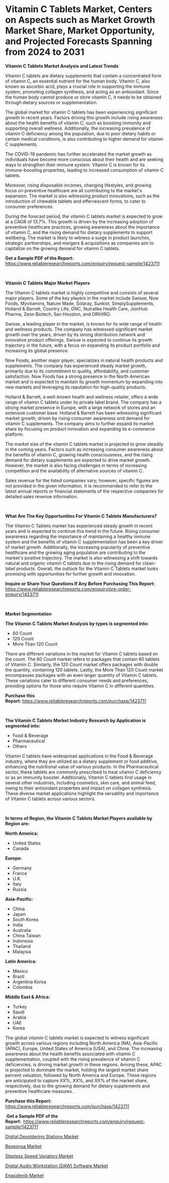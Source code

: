 <p><h1>Vitamin C Tablets Market, Centers on Aspects such as Market Growth Market Share, Market Opportunity, and Projected Forecasts Spanning from 2024 to 2031</h1></p><p><strong>Vitamin C Tablets Market Analysis and Latest Trends</strong></p>
<p><p>Vitamin C tablets are dietary supplements that contain a concentrated form of vitamin C, an essential nutrient for the human body. Vitamin C, also known as ascorbic acid, plays a crucial role in supporting the immune system, promoting collagen synthesis, and acting as an antioxidant. Since the human body cannot produce or store vitamin C, it needs to be obtained through dietary sources or supplementation.</p><p>The global market for vitamin C tablets has been experiencing significant growth in recent years. Factors driving this growth include rising awareness about the health benefits of vitamin C, such as boosting immunity and supporting overall wellness. Additionally, the increasing prevalence of vitamin C deficiency among the population, due to poor dietary habits or certain medical conditions, is also contributing to higher demand for vitamin C supplements.</p><p>The COVID-19 pandemic has further accelerated the market growth as individuals have become more conscious about their health and are seeking ways to strengthen their immune system. Vitamin C is known for its immune-boosting properties, leading to increased consumption of vitamin C tablets.</p><p>Moreover, rising disposable incomes, changing lifestyles, and growing focus on preventive healthcare are all contributing to the market's expansion. The market is also witnessing product innovations, such as the introduction of chewable tablets and effervescent forms, to cater to consumer preferences.</p><p>During the forecast period, the vitamin C tablets market is expected to grow at a CAGR of 13.7%. This growth is driven by the increasing adoption of preventive healthcare practices, growing awareness about the importance of vitamin C, and the rising demand for dietary supplements to support wellbeing. The market is likely to witness a surge in product launches, strategic partnerships, and mergers & acquisitions as companies aim to capitalize on the growing demand for vitamin C tablets.</p></p>
<p><strong>Get a Sample PDF of the Report:&nbsp;</strong> <a href="https://www.reliableresearchreports.com/enquiry/request-sample/1423711">https://www.reliableresearchreports.com/enquiry/request-sample/1423711</a></p>
<p>&nbsp;</p>
<p><strong>Vitamin C Tablets Major Market Players</strong></p>
<p><p>The Vitamin C tablets market is highly competitive and consists of several major players. Some of the key players in the market include Swisse, Now Foods, Myvitamins, Nature Made, Solaray, Sunkist, SimplySupplements, Holland & Barrett, Country Life, GNC, Nutralike Health Care, JoinHub Pharma, Zeon Biotech, San Houston, and ORIHIRO.</p><p>Swisse, a leading player in the market, is known for its wide range of health and wellness products. The company has witnessed significant market growth over the years, driven by its strong distribution network and innovative product offerings. Swisse is expected to continue its growth trajectory in the future, with a focus on expanding its product portfolio and increasing its global presence.</p><p>Now Foods, another major player, specializes in natural health products and supplements. The company has experienced steady market growth, primarily due to its commitment to quality, affordability, and customer satisfaction. Now Foods has a strong presence in the North American market and is expected to maintain its growth momentum by expanding into new markets and leveraging its reputation for high-quality products.</p><p>Holland & Barrett, a well-known health and wellness retailer, offers a wide range of vitamin C tablets under its private label brand. The company has a strong market presence in Europe, with a large network of stores and an extensive customer base. Holland & Barrett has been witnessing significant market growth, driven by rising consumer awareness and demand for vitamin C supplements. The company aims to further expand its market share by focusing on product innovation and expanding its e-commerce platform.</p><p>The market size of the vitamin C tablets market is projected to grow steadily in the coming years. Factors such as increasing consumer awareness about the benefits of vitamin C, growing health consciousness, and the rising demand for dietary supplements are expected to drive market growth. However, the market is also facing challenges in terms of increasing competition and the availability of alternative sources of vitamin C.</p><p>Sales revenue for the listed companies vary; however, specific figures are not provided in the given information. It is recommended to refer to the latest annual reports or financial statements of the respective companies for detailed sales revenue information.</p></p>
<p>&nbsp;</p>
<p><strong>What Are The Key Opportunities For Vitamin C Tablets Manufacturers?</strong></p>
<p><p>The Vitamin C Tablets market has experienced steady growth in recent years and is expected to continue this trend in the future. Rising consumer awareness regarding the importance of maintaining a healthy immune system and the benefits of vitamin C supplementation has been a key driver of market growth. Additionally, the increasing popularity of preventive healthcare and the growing aging population are contributing to the market's positive trajectory. The market is also witnessing a shift towards natural and organic vitamin C tablets due to the rising demand for clean-label products. Overall, the outlook for the Vitamin C Tablets market looks promising with opportunities for further growth and innovation.</p></p>
<p><strong>Inquire or Share Your Questions If Any Before Purchasing This Report:</strong> <a href="https://www.reliableresearchreports.com/enquiry/pre-order-enquiry/1423711">https://www.reliableresearchreports.com/enquiry/pre-order-enquiry/1423711</a></p>
<p>&nbsp;</p>
<p><strong>Market Segmentation</strong></p>
<p><strong>The Vitamin C Tablets Market Analysis by types is segmented into:</strong></p>
<p><ul><li>60 Count</li><li>120 Count</li><li>More Than 120 Count</li></ul></p>
<p><p>There are different variations in the market for Vitamin C tablets based on the count. The 60 Count market refers to packages that contain 60 tablets of Vitamin C. Similarly, the 120 Count market offers packages with double the quantity, containing 120 tablets. Lastly, the More Than 120 Count market encompasses packages with an even larger quantity of Vitamin C tablets. These variations cater to different consumer needs and preferences, providing options for those who require Vitamin C in different quantities.</p></p>
<p><strong>Purchase this Report:&nbsp;</strong><a href="https://www.reliableresearchreports.com/purchase/1423711">https://www.reliableresearchreports.com/purchase/1423711</a></p>
<p>&nbsp;</p>
<p><strong>The Vitamin C Tablets Market Industry Research by Application is segmented into:</strong></p>
<p><ul><li>Food & Beverage</li><li>Pharmaceutical</li><li>Others</li></ul></p>
<p><p>Vitamin C tablets have widespread applications in the Food & Beverage industry, where they are utilized as a dietary supplement or food additive, enhancing the nutritional value of various products. In the Pharmaceutical sector, these tablets are commonly prescribed to treat vitamin C deficiency or as an immunity booster. Additionally, Vitamin C tablets find usage in several other industries, including cosmetics, skin care, and animal feed, owing to their antioxidant properties and impact on collagen synthesis. These diverse market applications highlight the versatility and importance of Vitamin C tablets across various sectors.</p></p>
<p>&nbsp;</p>
<p><strong>In terms of Region, the Vitamin C Tablets Market Players available by Region are:</strong></p>
<p>
    <p> <strong> North America: </strong>
        <ul>
            <li>United States</li>
            <li>Canada</li>
        </ul>
        </p> 
    <p> <strong> Europe: </strong>
        <ul>
            <li>Germany</li>
            <li>France</li>
            <li>U.K.</li>
            <li>Italy</li>
            <li>Russia</li>
        </ul>
        </p> 
    <p> <strong> Asia-Pacific: </strong>
        <ul>
            <li>China</li>
            <li>Japan</li>
            <li>South Korea</li>
            <li>India</li>
            <li>Australia</li>
            <li>China Taiwan</li>
            <li>Indonesia</li>
            <li>Thailand</li>
            <li>Malaysia</li>
        </ul>
        </p> 
    <p> <strong> Latin America: </strong>
        <ul>
            <li>Mexico</li>
            <li>Brazil</li>
            <li>Argentina Korea</li>
            <li>Colombia</li>
        </ul>
        </p> 
    <p> <strong> Middle East & Africa: </strong>
        <ul>
            <li>Turkey</li>
            <li>Saudi</li>
            <li>Arabia</li>
            <li>UAE</li>
            <li>Korea</li>
        </ul>
    </p>
    </p>
<p><p>The global vitamin C tablets market is expected to witness significant growth across various regions including North America (NA), Asia-Pacific (APAC), Europe, United States of America (USA), and China. The increasing awareness about the health benefits associated with vitamin C supplementation, coupled with the rising prevalence of vitamin C deficiencies, is driving market growth in these regions. Among these, APAC is projected to dominate the market, holding the largest market share percent valuation, followed by North America and Europe. These regions are anticipated to capture XX%, XX%, and XX% of the market share, respectively, due to the growing demand for dietary supplements and preventive healthcare measures.</p></p>
<p><strong>Purchase this Report: </strong><a href="https://www.reliableresearchreports.com/purchase/1423711">https://www.reliableresearchreports.com/purchase/1423711</a></p>
<p>&nbsp;<strong>Get a Sample PDF of the Report:&nbsp;&nbsp;</strong><a href="https://www.reliableresearchreports.com/enquiry/request-sample/1423711">https://www.reliableresearchreports.com/enquiry/request-sample/1423711</a></p>
<p><strong></strong></p>
<p><p><a href="https://medium.com/p/32327bf6f3df/edit">Digital Desoldering Stations Market</a></p><p><a href="https://github.com/redneck06/Market-Research-Report-List-1/blob/main/besponsa-market.md">Besponsa Market</a></p><p><a href="https://medium.com/p/05bc432cd8b3/edit">Stepless Speed Variators Market</a></p><p><a href="https://medium.com/p/bcfec522edbe/edit">Digital Audio Workstation (DAW) Software Market</a></p><p><a href="https://github.com/bobicer/Market-Research-Report-List-1/blob/main/enasidenib-market.md">Enasidenib Market</a></p></p>